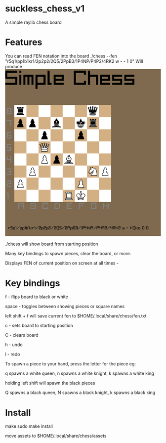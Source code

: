 # suckless_chess_v1
A simple raylib chess board

# Features
You can read FEN notation into the board
./chess --fen "r5q1/pp1b1kr1/2p2p2/2Q5/2PpB3/1P4NP/P4P2/4RK2 w - - 1 0"
Will produce
![Image of fen above rendered](https://github.com/sherllyneo/suckless_chess_v1/blob/main/readme_images/fen.png?raw=true)


./chess will show board from starting position


Many key bindings to spawn pieces, clear the board, or more.


Displays FEN of current position on screen at all times - 

# Key bindings
f - flips board to black or white

space - toggles between showing pieces or square names

left shift + f will save current fen to $HOME/.local/share/chess/fen.txt


c - sets board to starting position

C - clears board

h - undo

l - redo

To spawn a piece to your hand, press the letter for the piece 
eg:


q spawns a white queen, n spawns a white knight, k spawns a white king

holding left shift will spawn the black pieces

Q spawns a black queen, N spawns a black knight, k spawns a black king


# Install
make
sudo make install

move assets to $HOME/.local/share/chess/assets

